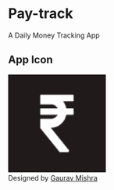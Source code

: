# Pay-track
A Daily Money Tracking App

## App Icon
<img width="200" height="200" src="https://github.com/grvmishra788/Pay-track/blob/master/images/icon_payTrack.png"> <br/>
Designed by [Gaurav Mishra](https://github.com/grvmishra788)
